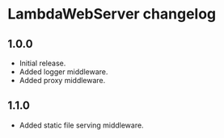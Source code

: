 # LambdaWebServer changelog

## 1.0.0

 - Initial release.
 - Added logger middleware.
 - Added proxy middleware.

## 1.1.0

 - Added static file serving middleware.
